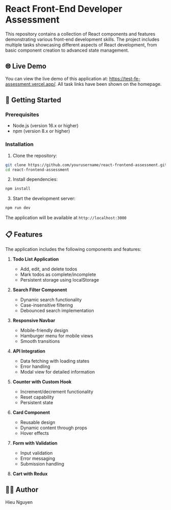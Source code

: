 # React Front-End Developer Assessment

This repository contains a collection of React components and features demonstrating various front-end development skills. The project includes multiple tasks showcasing different aspects of React development, from basic component creation to advanced state management.

## 🌐 Live Demo

You can view the live demo of this application at: https://test-fe-assessment.vercel.app/. All task links have been shown on the homepage.

## 🚀 Getting Started

### Prerequisites

- Node.js (version 16.x or higher)
- npm (version 8.x or higher)

### Installation

1. Clone the repository:
```bash
git clone https://github.com/yourusername/react-frontend-assessment.git
cd react-frontend-assessment
```

2. Install dependencies:
```bash
npm install
```

3. Start the development server:
```bash
npm run dev
```

The application will be available at `http://localhost:3000`

## 📋 Features

The application includes the following components and features:

1. **Todo List Application**
   - Add, edit, and delete todos
   - Mark todos as complete/incomplete
   - Persistent storage using localStorage

2. **Search Filter Component**
   - Dynamic search functionality
   - Case-insensitive filtering
   - Debounced search implementation

3. **Responsive Navbar**
   - Mobile-friendly design
   - Hamburger menu for mobile views
   - Smooth transitions

4. **API Integration**
   - Data fetching with loading states
   - Error handling
   - Modal view for detailed information

5. **Counter with Custom Hook**
   - Increment/decrement functionality
   - Reset capability
   - Persistent state

6. **Card Component**
   - Reusable design
   - Dynamic content through props
   - Hover effects

7. **Form with Validation**
   - Input validation
   - Error messaging
   - Submission handling
     
8. **Cart with Redux**

## 🙋‍♂️ Author

Hieu Nguyen
